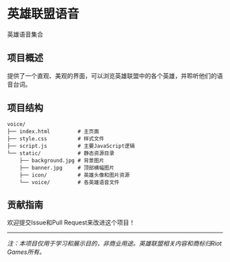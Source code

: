 # 英雄联盟语音

英雄语音集合

## 项目概述

提供了一个直观、美观的界面，可以浏览英雄联盟中的各个英雄，并聆听他们的语音台词。

## 项目结构

```
voice/
├── index.html         # 主页面
├── style.css          # 样式文件
├── script.js          # 主要JavaScript逻辑
└── static/            # 静态资源目录
    ├── background.jpg # 背景图片
    ├── banner.jpg     # 顶部横幅图片
    ├── icon/          # 英雄头像和图片资源
    └── voice/         # 各英雄语音文件
```

## 贡献指南

欢迎提交Issue和Pull Request来改进这个项目！

---

*注：本项目仅用于学习和展示目的，非商业用途。英雄联盟相关内容和商标归Riot Games所有。*